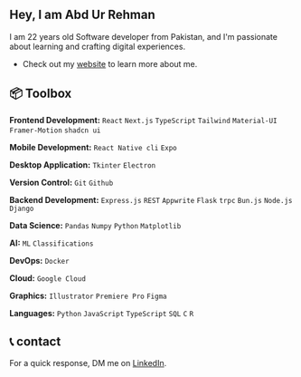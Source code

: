 ## Hey, I am Abd Ur Rehman

I am 22 years old Software developer from Pakistan, and I'm passionate about learning and crafting digital experiences.

- Check out my [website](https://single-page-portfolio-ochre.vercel.app/) to learn more about me.

## 📦 Toolbox

**Frontend Development:** `React` `Next.js` `TypeScript` `Tailwind` `Material-UI` `Framer-Motion` `shadcn ui` 

**Mobile Development:** `React Native cli` `Expo` 

**Desktop Application:** `Tkinter` `Electron` 
 
**Version Control:** `Git` `Github`

**Backend Development:** `Express.js` `REST` `Appwrite` `Flask` `trpc` `Bun.js` `Node.js` `Django`

**Data Science:** `Pandas` `Numpy` `Python` `Matplotlib` 

**AI:** `ML` `Classifications`

**DevOps:** `Docker`

**Cloud:** `Google Cloud`

**Graphics:** `Illustrator` `Premiere Pro` `Figma`

**Languages:** `Python` `JavaScript` `TypeScript` `SQL` `C` `R`

## 📞 contact

For a quick response, DM me on [LinkedIn](https://www.linkedin.com/in/abd-ur-rehman-khan-555a50247).

